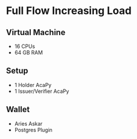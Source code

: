 # Full Flow Increasing Load

## Virtual Machine
- 16 CPUs
- 64 GB RAM

## Setup
- 1 Holder AcaPy
- 1 Issuer/Verifier AcaPy                             

## Wallet
- Aries Askar
- Postgres Plugin